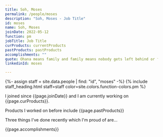 ```yaml
---
title: Soh, Moses
permalink: /people/moses
description: "Soh, Moses - Job Title"
id: moses
name: Soh, Moses
joinDate: 2022-05-12
function: pm
jobTitle: Job Title
curProducts: currentProducts
pastProducts: pastProducts
accomplishments: ""
quote: Ohana means family and family means nobody gets left behind or forgotten.
linkedinId: moses

---
```


{%- assign staff = site.data.people | find: "id", "moses" -%}
{% include staff_heading.html staff=staff color=site.colors.function-colors.pm %}

<p>I joined since {{page.joinDate}} and I am currently working on {{page.curProducts}}.</p>

<p>Products I worked on before include {{page.pastProducts}}</p>

<p>Three things I've done recently which I'm proud of are...</p>
{{page.accomplishments}}
